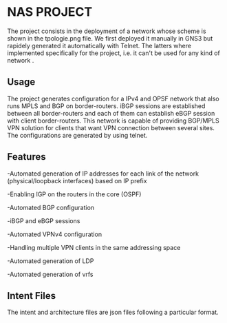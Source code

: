 # NAS PROJECT

The project consists in the deployment of a network whose scheme is shown in the tpologie.png file. We first deployed it manually in GNS3 but rapidely generated it automatically with Telnet. The latters where implemented specifically for the project, i.e. it can't be used for any kind of network .

## Usage

The project generates configuration for a IPv4 and OPSF network that also runs MPLS and BGP on border-routers. iBGP sessions are established between all border-routers and each of them can establish eBGP session with client border-routers. This network is capable of providing BGP/MPLS VPN solution for clients that want VPN connection between several sites.
The configurations are generated by using telnet.

## Features

-Automated generation of IP addresses for each link of the network (physical/loopback interfaces) based on IP prefix 

-Enabling IGP on the routers in the core (OSPF)

-Automated BGP configuration

-iBGP and eBGP sessions

-Automated VPNv4 configuration

-Handling multiple VPN clients in the same addressing space

-Automated generation of LDP 

-Automated generation of vrfs

## Intent Files
The intent and architecture files are json files following a particular format.


